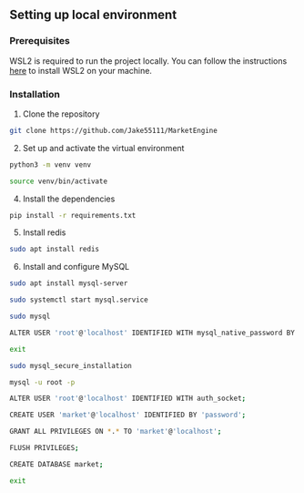 ## Setting up local environment

### Prerequisites

WSL2 is required to run the project locally. You can follow the
instructions [here](https://learn.microsoft.com/en-us/windows/wsl/install) to install WSL2 on your machine.

### Installation

1. Clone the repository

```sh
git clone https://github.com/Jake55111/MarketEngine 
```

2. Set up and activate the virtual environment

```sh
python3 -m venv venv
```

```sh
source venv/bin/activate
```

4. Install the dependencies

```sh
pip install -r requirements.txt
```

5. Install redis

```sh
sudo apt install redis
```

6. Install and configure MySQL

```sh
sudo apt install mysql-server
```

```sh
sudo systemctl start mysql.service
```

```sh
sudo mysql
```

```sh
ALTER USER 'root'@'localhost' IDENTIFIED WITH mysql_native_password BY 'password';
```

```sh
exit
```

```sh
sudo mysql_secure_installation
```

```sh
mysql -u root -p
```

```sh
ALTER USER 'root'@'localhost' IDENTIFIED WITH auth_socket;
```

```sh
CREATE USER 'market'@'localhost' IDENTIFIED BY 'password';
```

```sh
GRANT ALL PRIVILEGES ON *.* TO 'market'@'localhost';
```

```sh
FLUSH PRIVILEGES;
```

```sh
CREATE DATABASE market;
```

```sh
exit
```


